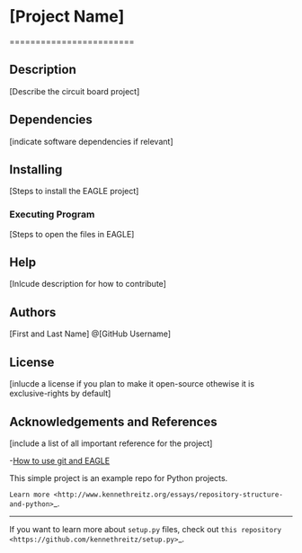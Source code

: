 # [Project Name]
========================
## Description
[Describe the circuit board project]

## Dependencies
[indicate software dependencies if relevant]

## Installing
[Steps to install the EAGLE project]

### Executing Program 
[Steps to open the files in EAGLE]

## Help
[Inlcude description for how to contribute]
## Authors

[First and Last Name] @[GitHub Username]

## License
[inlucde a license if you plan to make it open-source othewise it is exclusive-rights by default]
## Acknowledgements and References
[include a list of all important reference for the project]

-[How to use git and EAGLE](https://blog.inventhub.io/how-to-utilize-git-with-eagle-cad/)


This simple project is an example repo for Python projects.

`Learn more <http://www.kennethreitz.org/essays/repository-structure-and-python>`_.

---------------

If you want to learn more about ``setup.py`` files, check out `this repository <https://github.com/kennethreitz/setup.py>`_.
